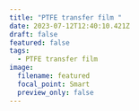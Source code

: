 ```yaml
---
title: "PTFE transfer film "
date: 2023-07-12T12:40:10.421Z
draft: false
featured: false
tags:
  - PTFE transfer film
image:
  filename: featured
  focal_point: Smart
  preview_only: false
---
```


